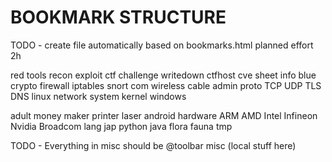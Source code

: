 # BOOKMARK STRUCTURE
TODO - create file automatically based on bookmarks.html
planned effort 2h 

red
    tools
        recon
        exploit
    ctf
        challenge
        writedown
    ctfhost
    cve
    sheet
    info
blue
    crypto
    firewall
        iptables
        snort
com
    wireless
    cable
admin
    proto
        TCP
        UDP
        TLS
        DNS
    linux
        network
        system
        kernel
    windows

adult
    money
maker
    printer
    laser
    android
hardware
    ARM
    AMD
    Intel
    Infineon
    Nvidia
    Broadcom
lang
    jap
    python
    java
flora
fauna
tmp

TODO - Everything in misc should be @toolbar
misc
    (local stuff here)

